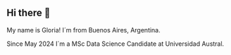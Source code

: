 ## Hi there 👋

My name is Gloria! I´m from Buenos Aires, Argentina. 

Since May 2024 I´m a  MSc Data Science Candidate at Universidad Austral. 








